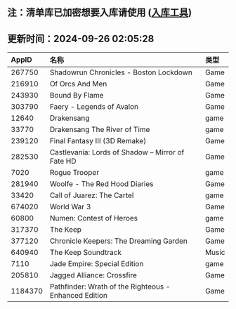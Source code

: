 ## 注：清单库已加密想要入库请使用 ([入库工具](https://github.com/BlankTMing/ManifestAutoUpdate/releases))

## 更新时间：2024-09-26 02:05:28
| AppID | 名称 | 类型  |
| :-------------------- | :----------------------------- | :----------- |
| 267750 | Shadowrun Chronicles - Boston Lockdown| Game |
| 216910 | Of Orcs And Men| Game |
| 243930 | Bound By Flame| Game |
| 303790 | Faery - Legends of Avalon| Game |
| 12640 | Drakensang| game |
| 33770 | Drakensang The River of Time| game |
| 239120 | Final Fantasy III (3D Remake)| Game |
| 282530 | Castlevania: Lords of Shadow – Mirror of Fate HD| Game |
| 7020 | Rogue Trooper| game |
| 281940 | Woolfe - The Red Hood Diaries| Game |
| 33420 | Call of Juarez: The Cartel| game |
| 674020 | World War 3| Game |
| 60800 | Numen: Contest of Heroes| game |
| 317370 | The Keep| Game |
| 377120 | Chronicle Keepers: The Dreaming Garden| Game |
| 640940 | The Keep Soundtrack| Music |
| 7110 | Jade Empire: Special Edition| game |
| 205810 | Jagged Alliance: Crossfire| Game |
| 1184370 | Pathfinder: Wrath of the Righteous - Enhanced Edition| Game |
